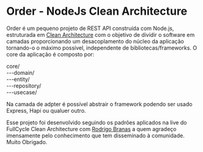 # Order - NodeJs Clean Architecture
Order é um pequeno projeto de REST API construída com Node.js, estruturada em [Clean Architecture](https://blog.cleancoder.com/uncle-bob/2012/08/13/the-clean-architecture.html) com o objetivo de dividir o software em camadas proporcionando um desacoplamento do núcleo da aplicação tornando-o o máximo possível, independente de bibliotecas/frameworks. O core da aplicação é composto por: 

core/  
  ---domain/  
  ---entity/  
  ---repository/  
  ---usecase/
 
Na camada de adpter é possível abstrair o framework podendo ser usado Express, Hapi ou qualuer outro.
 
Esse projeto foi desenvolvido seguindo os padrões aplicados na live do FullCycle Clean Architecture com [Rodrigo Branas](https://github.com/rodrigobranas) a quem agradeço imensamente pelo conhecimento que tem disseminado à comunidade. Muito Obrigado.
 
